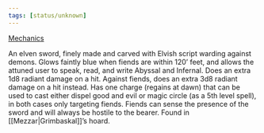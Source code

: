 ```yaml
---
tags: [status/unknown]
---
```


[Mechanics](https://www.dndbeyond.com/magic-items/5346819-narengril)

An elven sword, finely made and carved with Elvish script warding against demons. Glows faintly blue when fiends are within 120’ feet, and allows the attuned user to speak, read, and write Abyssal and Infernal. Does an extra 1d8 radiant damage on a hit. Against fiends, does an extra 3d8 radiant damage on a hit instead. Has one charge (regains at dawn) that can be used to cast either dispel good and evil or magic circle (as a 5th level spell), in both cases only targeting fiends. Fiends can sense the presence of the sword and will always be hostile to the bearer. Found in [[Mezzar|Grimbaskal]]’s hoard.